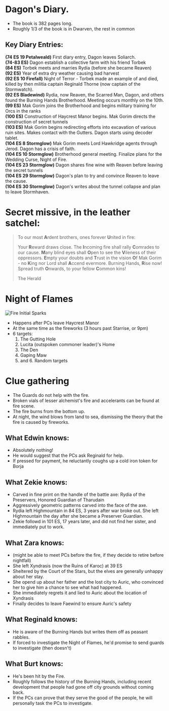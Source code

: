 # Dagon's Diary.
- The book is 382 pages long.  
- Roughly 1/3 of the book is in Dwarven, the rest in common  

## Key Diary Entries:
**(74 ES 19 Petalweald)** First diary entry, Dagon leaves Soliarch.  
**(74-83 ES)** Dagon establish a collective farm with his friend Torbek  
**(84 ES)** Torbek meets and marries Rydia (before she became Reaven)  
**(92 ES)** Year of extra dry weather causing bad harvest  
**(92 ES 10 Firefall)** Night of Terror - Torbek made an example of and died,
killed by then militia captain Reginald Thorne (now captain of the Stormwatch).  
**(92 ES Bladewind)** Rydia, now Reaven, the Scarred Man, Dagon, and others found the Burning Hands Brotherhood. Meeting occurs monthly on the 10th.  
**(99 ES)** Mak Gorim joins the Brotherhood and begins military training for Orcs in the ranks  
**(100 ES)** Construction of Haycrest Manor begins. Mak Gorim directs the construction of secret tunnels  
**(103 ES)** Mak Gorim begins redirecting efforts into excavation of various ruin sites. Makes contact with the Gutters. Dagon starts using decoder tablet.  
**(104 ES 8 Stormglow)** Mak Gorim meets Lord Hawkridge agents through Jerod. Dagon has a crisis of faith.  
**(104 ES 10 Stormglow)** Brotherhood general meeting. Finalize plans for the Wedding Curse, Night of Fire.  
**(104 ES 23 Stormglow)** Dagon shares fine wine with Reaven before leaving the secret tunnels  
**(104 ES 29 Stormglow)** Dagon's plan to try and convince Reaven to leave the cause.  
**(104 ES 30 Stormglow)** Dagon's writes about the tunnel collapse and plan to leave Stormhaven.  

# Secret missive, in the leather satchel:
> To our most **A**rdent brothers, ones forever **U**nited in fire:  
>  
> Your **R**eward draws close. The **I**ncoming fire shall rally **C**omrades to our cause.
> **M**any blind eyes shall **O**pen to see the **V**ileness of their oppressors.
> **E**mpty your doubts and **T**rust in the vision **O**f Mak Gorim - no **K**ing nor Lord shall **A**ccend evermore.
> Burning Hands, **R**ise now! Spread truth **O**nwards, to your fellow **C**ommon kins!
>  
> The Herald

# Night of Flames

![Fire Initial Sparks](battlemap-fire-stage-0.jpg)
- Happens after PCs leave Haycrest Manor
- At the same time as the fireworks (3 hours past Starrise, or 9pm)
- 6 targets:
    1. The Gutting Hole
    2. Lucita (outspoken commoner leader)'s Home
    3. The Den
    4. Gaping Maw
    5. and 6. Random targets

# Clue gathering
- The Guards do not help with the fire.
- Broken vials of lesser alchemist's fire and accelerants can be found at fire scene.
- The fire burns from the bottom up.
- At night, the wind blows from land to sea, dismissing the theory that the fire is caused by fireworks.

## What Edwin knows:
- Absolutely nothing!
- He would suggest that the PCs ask Reginald for help.
- If pressed for payment, he reluctantly coughs up a cold iron token for Borja

## What Zekie knows:
- Carved in fine print on the handle of the battle axe: Rydia of the Preservers, Honored Guardian of Tharudain
- Aggressively geometric patterns carved into the face of the axe.
- Rydia left Highmountain in 84 ES, 3 years after war broke out. She left Highmountain the day after she became a Preserver Guardian.
- Zekie followd in 101 ES, 17 years later, and did not find her sister, and immediately put to work.

## What Zara knows:
- (might be able to meet PCs before the fire, if they decide to retire before nightfall)
- She left Xyndrasis (now the Ruins of Karoc) at 39 ES
- Sheltered by the Court of the Stars, but the elves are generally unhappy about her stay.
- She opend up about her father and the lost city to Auric, who convinced her to give him a chance to see what had happened.
- She immediately regrets it and lied to Auric about the location of Xyndrasis
- Finally decides to leave Faewind to ensure Auric's safety

## What Reginald knows:
- He is aware of the Burning Hands but writes them off as peasant rabbles.
- If forced to investigate the Night of Flames, he'd promise to send guards to investigate (then doesn't)

## What Burt knows:
- He's been hit by the Fire.
- Roughly follows the history of the Burning Hands, including recent development that people had gone off city grounds without coming back.
- If the PCs can prove that they serve the good of the people, he will personally task the PCs to investigate.

